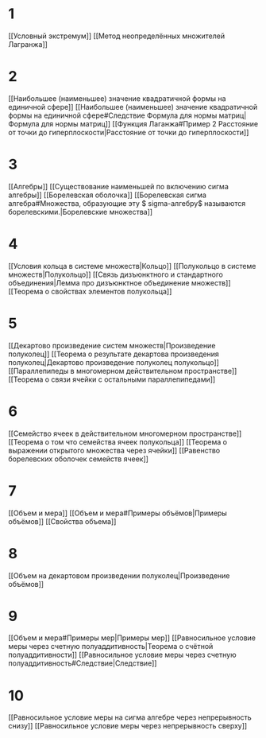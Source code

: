 # 1
[[Условный экстремум]]
[[Метод неопределённых множителей Лагранжа]]
# 2
[[Наибольшее (наименьшее) значение квадратичной формы на единичной сфере]]
[[Наибольшее (наименьшее) значение квадратичной формы на единичной сфере#Следствие Формула для нормы матриц|Формула для нормы матриц]]
[[Функция Лаганжа#Пример 2 Расстояние от точки до гиперплоскости|Расстояние от точки до гиперплоскости]]
# 3
[[Алгебры]]
[[Существование наименьшей по включению сигма алгебры]]
[[Борелевская оболочка]]
[[Борелевская сигма алгебра#Множества, образующие эту $ sigma-алгебру$ называются борелевскими.|Борелевские множества]]
# 4
[[Условия кольца в системе множеств|Кольцо]]
[[Полукольцо в системе множеств|Полукольцо]]
[[Связь дизъюнктного и стандартного объединения|Лемма про дизъюнктное объединение множеств]]
[[Теорема о свойствах элементов полукольца]]
# 5
[[Декартово произведение систем множеств|Произведение полуколец]]
[[Теорема о результате декартова произведения полуколец|Декартово произведение полуколец полукольцо]]
[[Параллепипеды в многомерном действительном пространстве]]
[[Теорема о связи ячейки с остальными параллепипедами]]
# 6
[[Семейство ячеек в действительном многомерном пространстве]]
[[Теорема о том что семейства ячеек полукольца]]
[[Теорема о выражении открытого множества через ячейки]]
[[Равенство борелевских оболочек семейств ячеек]]
# 7
[[Объем и мера]]
[[Объем и мера#Примеры объёмов|Примеры объёмов]]
[[Свойства объема]]
# 8
[[Объем на декартовом произведении полуколец|Произведение объёмов]]
# 9
[[Объем и мера#Примеры мер|Примеры мер]]
[[Равносильное условие меры через счетную полуаддитивность|Теорема о счётной полуаддитивности]]
[[Равносильное условие меры через счетную полуаддитивность#Следствие|Следствие]]
# 10
[[Равносильное условие меры на сигма алгебре через непрерывность снизу]]
[[Равносильное условие меры через непрерывность сверху]]

